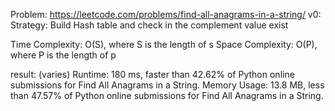 Problem: https://leetcode.com/problems/find-all-anagrams-in-a-string/
v0:
Strategy: Build Hash table and check in the complement value exist

Time Complexity: O(S), where S is the length of s
Space Complexity: O(P), where P is the length of p

result: (varies)
Runtime: 180 ms, faster than 42.62% of Python online submissions for Find All Anagrams in a String.
Memory Usage: 13.8 MB, less than 47.57% of Python online submissions for Find All Anagrams in a String.

